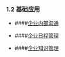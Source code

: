 ### 1.2 基础应用

* ####[企业内部沟通](/ru-men-zhi-nan/ji-chu-ying-yong/qi-ye-nei-bu-gou-tong.md)

* ####[企业日程管理](/ru-men-zhi-nan/ji-chu-ying-yong/qi-ye-ri-cheng-guan-li.md)

* ####[企业知识管理](/ru-men-zhi-nan/ji-chu-ying-yong/qi-ye-zhi-shi-guan-li.md)